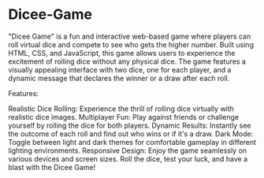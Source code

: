 # Dicee-Game

"Dicee Game" is a fun and interactive web-based game where players can roll virtual dice and compete to see who gets the higher number. Built using HTML, CSS, and JavaScript, this game allows users to experience the excitement of rolling dice without any physical dice. The game features a visually appealing interface with two dice, one for each player, and a dynamic message that declares the winner or a draw after each roll.

Features:

Realistic Dice Rolling: Experience the thrill of rolling dice virtually with realistic dice images.
Multiplayer Fun: Play against friends or challenge yourself by rolling the dice for both players.
Dynamic Results: Instantly see the outcome of each roll and find out who wins or if it's a draw.
Dark Mode: Toggle between light and dark themes for comfortable gameplay in different lighting environments.
Responsive Design: Enjoy the game seamlessly on various devices and screen sizes.
Roll the dice, test your luck, and have a blast with the Dicee Game!
